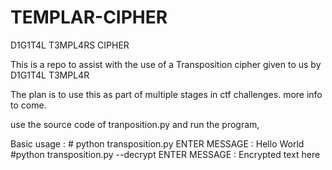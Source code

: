 # TEMPLAR-CIPHER
D1G1T4L T3MPL4RS CIPHER

This is a repo to assist with the use of a Transposition cipher given to us by D1G1T4L T3MPL4R 

The plan is to use this as part of multiple stages in ctf challenges. more info to come.

use the source code of tranposition.py and run the program,
        
Basic usage :  # python transposition.py 
                  ENTER MESSAGE : Hello World
                #python transposition.py --decrypt
                  ENTER MESSAGE : Encrypted text here 

